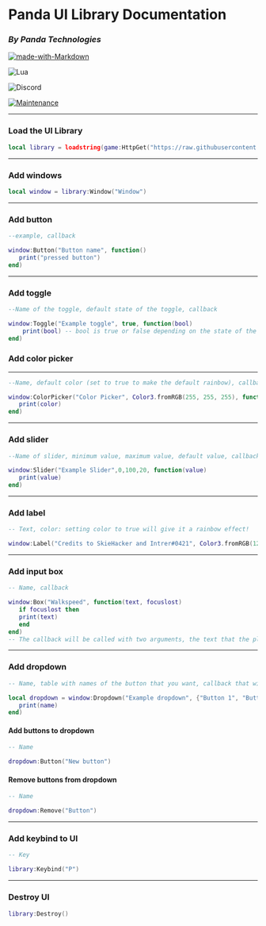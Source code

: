 # Panda UI Library Documentation
### *By Panda Technologies*

[![made-with-Markdown](https://img.shields.io/badge/Made%20with-Markdown-1f425f.svg)](http://commonmark.org)

![Lua](https://img.shields.io/badge/Made%20With-Lua-blue)

![Discord](https://img.shields.io/discord/761754005906653245)

[![Maintenance](https://img.shields.io/badge/Maintained%3F-yes-green.svg)](https://github.com/SkieAdmin/Panda-Respiratory/graphs/commit-activity)

---
### Load the UI Library
```lua
local library = loadstring(game:HttpGet("https://raw.githubusercontent.com/Panda-Respiratory/Panda-UI-Library/main/Libraries/Main"))()
```
---
### Add windows
```lua
local window = library:Window("Window")
```
---
### Add button
```lua
--example, callback

window:Button("Button name", function()
   print("pressed button")
end)
```
---
### Add toggle
```lua
--Name of the toggle, default state of the toggle, callback

window:Toggle("Example toggle", true, function(bool)
    print(bool) -- bool is true or false depending on the state of the toggle
end)
```
### Add color picker
---
```lua
--Name, default color (set to true to make the default rainbow), callback

window:ColorPicker("Color Picker", Color3.fromRGB(255, 255, 255), function(color)
   print(color)
end)
```
---
### Add slider
```lua
--Name of slider, minimum value, maximum value, default value, callback

window:Slider("Example Slider",0,100,20, function(value)
   print(value)
end)
```
---
### Add label
```lua
-- Text, color: setting color to true will give it a rainbow effect!

window:Label("Credits to SkieHacker and Intrer#0421", Color3.fromRGB(127, 143, 166))
```
---
### Add input box
```lua
-- Name, callback

window:Box("Walkspeed", function(text, focuslost)
   if focuslost then
   print(text)
   end
end)
-- The callback will be called with two arguments, the text that the player inputted and whether the player has stopped writing
```
---
### Add dropdown
```lua
-- Name, table with names of the button that you want, callback that will be called with the name of the button that was pressed

local dropdown = window:Dropdown("Example dropdown", {"Button 1", "Button 2", "Third button"}, function(name)
   print(name)
end)
```
#### Add buttons to dropdown
```lua
-- Name

dropdown:Button("New button")
```
#### Remove buttons from dropdown
```lua
-- Name

dropdown:Remove("Button")
```
---
### Add keybind to UI
```lua
-- Key

library:Keybind("P")
```
---
### Destroy UI
```lua
library:Destroy()
```
